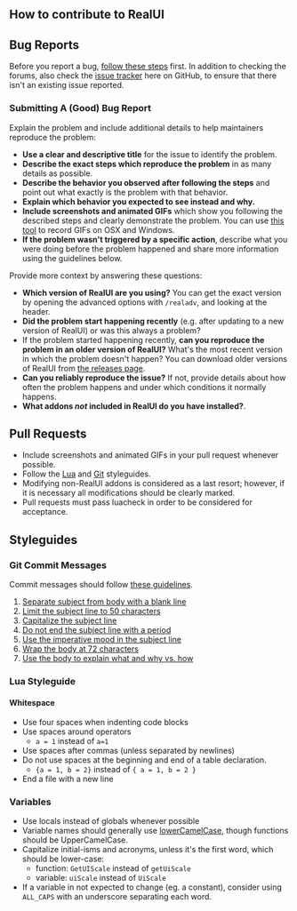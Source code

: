 How to contribute to RealUI
---------------------------

## Bug Reports ##

Before you report a bug, [follow these steps](http://www.wowinterface.com/forums/showthread.php?t=500891) first. In addition to checking the forums, also check the [issue tracker](https://github.com/RealUI/RealUI/issues) here on GitHub, to ensure that there isn't an existing issue reported.

### Submitting A (Good) Bug Report ###
Explain the problem and include additional details to help maintainers reproduce the problem:

* **Use a clear and descriptive title** for the issue to identify the problem.
* **Describe the exact steps which reproduce the problem** in as many details as possible.
* **Describe the behavior you observed after following the steps** and point out what exactly is the problem with that behavior.
* **Explain which behavior you expected to see instead and why.**
* **Include screenshots and animated GIFs** which show you following the described steps and clearly demonstrate the problem. You can use [this tool](http://www.cockos.com/licecap/) to record GIFs on OSX and Windows.
* **If the problem wasn't triggered by a specific action**, describe what you were doing before the problem happened and share more information using the guidelines below.

Provide more context by answering these questions:

* **Which version of RealUI are you using?** You can get the exact version by opening the advanced options with `/realadv`, and looking at the header.
* **Did the problem start happening recently** (e.g. after updating to a new version of RealUI) or was this always a problem?
* If the problem started happening recently, **can you reproduce the problem in an older version of RealUI?** What's the most recent version in which the problem doesn't happen? You can download older versions of RealUI from [the releases page](https://github.com/RealUI/RealUI/releases).
* **Can you reliably reproduce the issue?** If not, provide details about how often the problem happens and under which conditions it normally happens.
* **What addons _not_ included in RealUI do you have installed?**.


## Pull Requests ##

* Include screenshots and animated GIFs in your pull request whenever possible.
* Follow the [Lua](#lua-styleguide) and [Git](#git-commit-messages) styleguides.
* Modifying non-RealUI addons is considered as a last resort; however, if it is necessary all modifications should be clearly marked.
* Pull requests must pass luacheck in order to be considered for acceptance.

## Styleguides ##

### Git Commit Messages ###

Commit messages should follow [these guidelines](http://chris.beams.io/posts/git-commit/).

1. [Separate subject from body with a blank line](http://chris.beams.io/posts/git-commit/#separate)
2. [Limit the subject line to 50 characters](http://chris.beams.io/posts/git-commit/#limit-50)
3. [Capitalize the subject line](http://chris.beams.io/posts/git-commit/#capitalize)
4. [Do not end the subject line with a period](http://chris.beams.io/posts/git-commit/#end)
5. [Use the imperative mood in the subject line](http://chris.beams.io/posts/git-commit/#imperative)
6. [Wrap the body at 72 characters](http://chris.beams.io/posts/git-commit/#wrap-72)
7. [Use the body to explain what and why vs. how](http://chris.beams.io/posts/git-commit/#why-not-how)

### Lua Styleguide ###

#### Whitespace ###

* Use four spaces when indenting code blocks
* Use spaces around operators
    * `a = 1` instead of `a=1`
* Use spaces after commas (unless separated by newlines)
* Do not use spaces at the beginning and end of a table declaration.
    * `{a = 1, b = 2}` instead of `{ a = 1, b = 2 }`
* End a file with a new line

### Variables ###

* Use locals instead of globals whenever possible
* Variable names should generally use [lowerCamelCase](https://en.wikipedia.org/wiki/CamelCase), though functions should be UpperCamelCase.
* Capitalize initial-isms and acronyms, unless it's the first word, which should be lower-case:
    * function: `GetUIScale` instead of `getUiScale`
    * variable: `uiScale` instead of `UiScale`
* If a variable in not expected to change (eg. a constant), consider using `ALL_CAPS` with an underscore separating each word.

